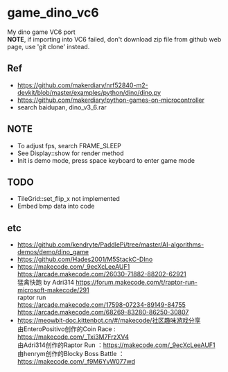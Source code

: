 # game_dino_vc6
My dino game VC6 port  
**NOTE**, if importing into VC6 failed, don't download zip file from github web page, use 'git clone' instead.  

## Ref  
* https://github.com/makerdiary/nrf52840-m2-devkit/blob/master/examples/python/dino/dino.py  
* https://github.com/makerdiary/python-games-on-microcontroller  
* search baidupan, dino_v3_6.rar  

## NOTE  
* To adjust fps, search FRAME_SLEEP  
* See Display::show for render method    
* Init is demo mode, press space keyboard to enter game mode  

## TODO  
* TileGrid::set_flip_x not implemented  
* Embed bmp data into code  

## etc  
* https://github.com/kendryte/PaddlePi/tree/master/AI-algorithms-demos/demo/dino_game  
* https://github.com/Hades2001/M5StackC-DIno  
* https://makecode.com/_9ecXcLeeAUF1
https://arcade.makecode.com/26030-71882-88202-62921  
猛禽快跑 by Adri314
https://forum.makecode.com/t/raptor-run-microsoft-makecode/291  
raptor run  
https://arcade.makecode.com/17598-07234-89149-84755  
https://arcade.makecode.com/68269-83280-86250-30807  
* https://meowbit-doc.kittenbot.cn/#/makecode/社区趣味游戏分享   
由EnteroPositivo创作的Coin Race : https://makecode.com/_Txi3M7FrzXV4  
由Adri314创作的Raptor Run ：https://makecode.com/_9ecXcLeeAUF1  
由henrym创作的Blocky Boss Battle ：https://makecode.com/_f9M6YvW077wd  
